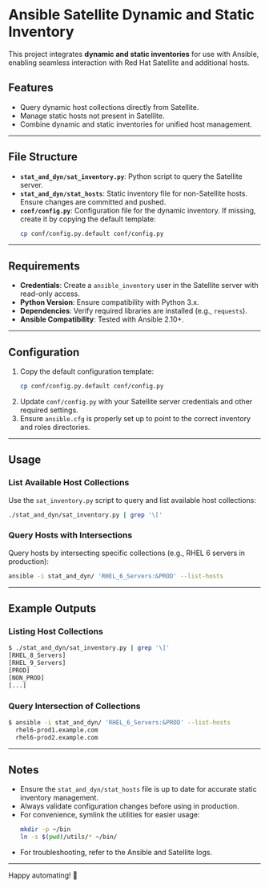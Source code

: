 # Ansible Satellite Dynamic and Static Inventory

This project integrates **dynamic and static inventories** for use with Ansible, enabling seamless interaction with Red Hat Satellite and additional hosts.

## Features

- Query dynamic host collections directly from Satellite.
- Manage static hosts not present in Satellite.
- Combine dynamic and static inventories for unified host management.

---

## File Structure

- **`stat_and_dyn/sat_inventory.py`**: Python script to query the Satellite server.
- **`stat_and_dyn/stat_hosts`**: Static inventory file for non-Satellite hosts. Ensure changes are committed and pushed.
- **`conf/config.py`**: Configuration file for the dynamic inventory. If missing, create it by copying the default template:
  ```bash
  cp conf/config.py.default conf/config.py
  ```

---

## Requirements

- **Credentials**: Create a `ansible_inventory` user in the Satellite server with read-only access.
- **Python Version**: Ensure compatibility with Python 3.x.
- **Dependencies**: Verify required libraries are installed (e.g., `requests`).
- **Ansible Compatibility**: Tested with Ansible 2.10+.

---

## Configuration

1. Copy the default configuration template:
   ```bash
   cp conf/config.py.default conf/config.py
   ```
2. Update `conf/config.py` with your Satellite server credentials and other required settings.
3. Ensure `ansible.cfg` is properly set up to point to the correct inventory and roles directories.

---

## Usage

### List Available Host Collections

Use the `sat_inventory.py` script to query and list available host collections:
```bash
./stat_and_dyn/sat_inventory.py | grep '\['
```

### Query Hosts with Intersections

Query hosts by intersecting specific collections (e.g., RHEL 6 servers in production):
```bash
ansible -i stat_and_dyn/ 'RHEL_6_Servers:&PROD' --list-hosts
```

---

## Example Outputs

### Listing Host Collections

```bash
$ ./stat_and_dyn/sat_inventory.py | grep '\['
[RHEL_8_Servers]
[RHEL_9_Servers]
[PROD]
[NON_PROD]
[...] 
```

### Query Intersection of Collections

```bash
$ ansible -i stat_and_dyn/ 'RHEL_6_Servers:&PROD' --list-hosts
  rhel6-prod1.example.com
  rhel6-prod2.example.com
```

---

## Notes

- Ensure the `stat_and_dyn/stat_hosts` file is up to date for accurate static inventory management.
- Always validate configuration changes before using in production.
- For convenience, symlink the utilities for easier usage:
  ```bash
  mkdir -p ~/bin
  ln -s $(pwd)/utils/* ~/bin/
  ```
- For troubleshooting, refer to the Ansible and Satellite logs.

---

Happy automating! 🚀



